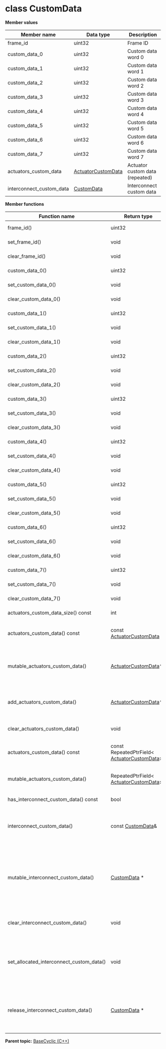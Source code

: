 # class CustomData

 **Member values** 

|Member name|Data type|Description|
|-----------|---------|-----------|
|frame\_id|uint32|Frame ID|
|custom\_data\_0|uint32|Custom data word 0|
|custom\_data\_1|uint32|Custom data word 1|
|custom\_data\_2|uint32|Custom data word 2|
|custom\_data\_3|uint32|Custom data word 3|
|custom\_data\_4|uint32|Custom data word 4|
|custom\_data\_5|uint32|Custom data word 5|
|custom\_data\_6|uint32|Custom data word 6|
|custom\_data\_7|uint32|Custom data word 7|
|actuators\_custom\_data| [ActuatorCustomData](ActuatorCustomData.md#)|Actuator custom data \(repeated\)|
|interconnect\_custom\_data| [CustomData](../InterconnectCyclic/CustomData.md#)|Interconnect custom data|

 **Member functions** 

|Function name|Return type|Input type|Description|
|-------------|-----------|----------|-----------|
|frame\_id\(\)|uint32|void|Returns the current value of frame\_id. If the frame\_id is not set, returns 0.|
|set\_frame\_id\(\)|void|uint32|Sets the value of frame\_id. After calling this, frame\_id\(\) will return value.|
|clear\_frame\_id\(\)|void|void|Clears the value of frame\_id. After calling this, frame\_id\(\) will return 0.|
|custom\_data\_0\(\)|uint32|void|Returns the current value of custom\_data\_0. If the custom\_data\_0 is not set, returns 0.|
|set\_custom\_data\_0\(\)|void|uint32|Sets the value of custom\_data\_0. After calling this, custom\_data\_0\(\) will return value.|
|clear\_custom\_data\_0\(\)|void|void|Clears the value of custom\_data\_0. After calling this, custom\_data\_0\(\) will return 0.|
|custom\_data\_1\(\)|uint32|void|Returns the current value of custom\_data\_1. If the custom\_data\_1 is not set, returns 0.|
|set\_custom\_data\_1\(\)|void|uint32|Sets the value of custom\_data\_1. After calling this, custom\_data\_1\(\) will return value.|
|clear\_custom\_data\_1\(\)|void|void|Clears the value of custom\_data\_1. After calling this, custom\_data\_1\(\) will return 0.|
|custom\_data\_2\(\)|uint32|void|Returns the current value of custom\_data\_2. If the custom\_data\_2 is not set, returns 0.|
|set\_custom\_data\_2\(\)|void|uint32|Sets the value of custom\_data\_2. After calling this, custom\_data\_2\(\) will return value.|
|clear\_custom\_data\_2\(\)|void|void|Clears the value of custom\_data\_2. After calling this, custom\_data\_2\(\) will return 0.|
|custom\_data\_3\(\)|uint32|void|Returns the current value of custom\_data\_3. If the custom\_data\_3 is not set, returns 0.|
|set\_custom\_data\_3\(\)|void|uint32|Sets the value of custom\_data\_3. After calling this, custom\_data\_3\(\) will return value.|
|clear\_custom\_data\_3\(\)|void|void|Clears the value of custom\_data\_3. After calling this, custom\_data\_3\(\) will return 0.|
|custom\_data\_4\(\)|uint32|void|Returns the current value of custom\_data\_4. If the custom\_data\_4 is not set, returns 0.|
|set\_custom\_data\_4\(\)|void|uint32|Sets the value of custom\_data\_4. After calling this, custom\_data\_4\(\) will return value.|
|clear\_custom\_data\_4\(\)|void|void|Clears the value of custom\_data\_4. After calling this, custom\_data\_4\(\) will return 0.|
|custom\_data\_5\(\)|uint32|void|Returns the current value of custom\_data\_5. If the custom\_data\_5 is not set, returns 0.|
|set\_custom\_data\_5\(\)|void|uint32|Sets the value of custom\_data\_5. After calling this, custom\_data\_5\(\) will return value.|
|clear\_custom\_data\_5\(\)|void|void|Clears the value of custom\_data\_5. After calling this, custom\_data\_5\(\) will return 0.|
|custom\_data\_6\(\)|uint32|void|Returns the current value of custom\_data\_6. If the custom\_data\_6 is not set, returns 0.|
|set\_custom\_data\_6\(\)|void|uint32|Sets the value of custom\_data\_6. After calling this, custom\_data\_6\(\) will return value.|
|clear\_custom\_data\_6\(\)|void|void|Clears the value of custom\_data\_6. After calling this, custom\_data\_6\(\) will return 0.|
|custom\_data\_7\(\)|uint32|void|Returns the current value of custom\_data\_7. If the custom\_data\_7 is not set, returns 0.|
|set\_custom\_data\_7\(\)|void|uint32|Sets the value of custom\_data\_7. After calling this, custom\_data\_7\(\) will return value.|
|clear\_custom\_data\_7\(\)|void|void|Clears the value of custom\_data\_7. After calling this, custom\_data\_7\(\) will return 0.|
|actuators\_custom\_data\_size\(\) const|int|void|Returns the number of elements currently in the field.|
|actuators\_custom\_data\(\) const|const [ActuatorCustomData](ActuatorCustomData.md#)|int index|Returns the element at the given zero-based index. Calling this method with index outside of \[0, actuators\_custom\_data\_size\(\)\) yields undefined behavior.|
|mutable\_actuators\_custom\_data\(\)| [ActuatorCustomData](ActuatorCustomData.md#)\*|int index|Returns a pointer to the mutable [ActuatorCustomData](ActuatorCustomData.md#) object that stores the value of the element at the given zero-based index. Calling this method with index outside of \[0, actuators\_custom\_data\_size\(\)\) yields undefined behavior.|
|add\_actuators\_custom\_data\(\)| [ActuatorCustomData](ActuatorCustomData.md#)\*|void|Adds a new element and returns a pointer to it. The returned [ActuatorCustomData](ActuatorCustomData.md#) is mutable and will have none of its fields set \(i.e. it will be identical to a newly-allocated [ActuatorCustomData](ActuatorCustomData.md#)\).|
|clear\_actuators\_custom\_data\(\)|void|void|Removes all elements from the field. After calling this, actuators\_custom\_data\_size\(\) will return zero.|
|actuators\_custom\_data\(\) const|const RepeatedPtrField< [ActuatorCustomData](ActuatorCustomData.md#)\>&|void|Returns the underlying RepeatedPtrField that stores the field's elements. This container class provides STL-like iterators and other methods.|
|mutable\_actuators\_custom\_data\(\)|RepeatedPtrField< [ActuatorCustomData](ActuatorCustomData.md#)\>\*|void|Returns a pointer to the underlying mutable RepeatedPtrField that stores the field's elements. This container class provides STL-like iterators and other methods.|
|has\_interconnect\_custom\_data\(\) const|bool|void|Returns true if interconnect\_custom\_data is set.|
|interconnect\_custom\_data\(\)|const [CustomData](../InterconnectCyclic/CustomData.md#)&|void|Returns the current value of interconnect\_custom\_data. If interconnect\_custom\_data is not set, returns a [CustomData](../InterconnectCyclic/CustomData.md#) with none of its fields set \(possibly interconnect\_custom\_data::default\_instance\(\)\).|
|mutable\_interconnect\_custom\_data\(\)| [CustomData](../InterconnectCyclic/CustomData.md#) \*|void|Returns a pointer to the mutable [CustomData](../InterconnectCyclic/CustomData.md#) object that stores the field's value. If the field was not set prior to the call, then the returned [CustomData](../InterconnectCyclic/CustomData.md#) will have none of its fields set \(i.e. it will be identical to a newly-allocated [CustomData](../InterconnectCyclic/CustomData.md#)\). After calling this, has\_interconnect\_custom\_data\(\) will return true and interconnect\_custom\_data\(\) will return a reference to the same instance of [CustomData](../InterconnectCyclic/CustomData.md#).|
|clear\_interconnect\_custom\_data\(\)|void|void|Clears the value of the field. After calling this, has\_interconnect\_custom\_data\(\) will return false and interconnect\_custom\_data\(\) will return the default value.|
|set\_allocated\_interconnect\_custom\_data\(\)|void| [CustomData](../InterconnectCyclic/CustomData.md#) \*|Sets the [CustomData](../InterconnectCyclic/CustomData.md#) object to the field and frees the previous field value if it exists. If the [CustomData](../InterconnectCyclic/CustomData.md#) pointer is not NULL, the message takes ownership of the allocated [CustomData](../InterconnectCyclic/CustomData.md#) object and has\_ [CustomData](../InterconnectCyclic/CustomData.md#)\(\) will return true. Otherwise, if the interconnect\_custom\_data is NULL, the behavior is the same as calling clear\_interconnect\_custom\_data\(\).|
|release\_interconnect\_custom\_data\(\)| [CustomData](../InterconnectCyclic/CustomData.md#) \*|void|Releases the ownership of the field and returns the pointer of the [CustomData](../InterconnectCyclic/CustomData.md#) object. After calling this, caller takes the ownership of the allocated [CustomData](../InterconnectCyclic/CustomData.md#) object, has\_interconnect\_custom\_data\(\) will return false, and interconnect\_custom\_data\(\) will return the default value.|

**Parent topic:** [BaseCyclic \(C++\)](../../summary_pages/BaseCyclic.md)

